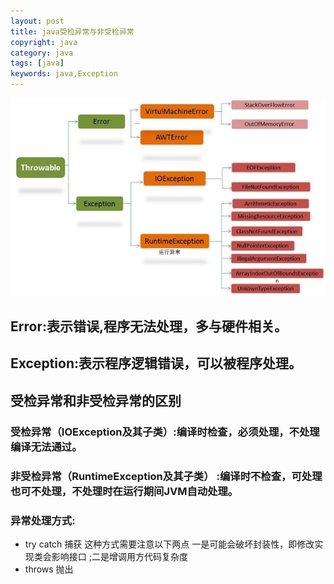 ```yaml
---
layout: post
title: java受检异常与非受检异常
copyright: java
category: java
tags: [java]
keywords: java,Exception
---
```


![](assets/images/java/javaExceptionClass.png)

## Error:表示错误,程序无法处理，多与硬件相关。
## Exception:表示程序逻辑错误，可以被程序处理。
## 受检异常和非受检异常的区别
### 受检异常（IOException及其子类）:编译时检查，必须处理，不处理编译无法通过。    
### 非受检异常（RuntimeException及其子类） :编译时不检查，可处理也可不处理，不处理时在运行期间JVM自动处理。
### 异常处理方式:
* try catch 捕获 这种方式需要注意以下两点
一是可能会破坏封装性，即修改实现类会影响接口 ;二是增调用方代码复杂度 
* throws 抛出
